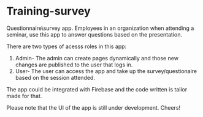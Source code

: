 # Training-survey


Questionnaire\survey app. 
Employees in an organization when attending a seminar, use this app to answer questions based on the presentation.

There are two types of acesss roles in this app:
1. Admin- The admin can create pages dynamically and those new changes are published to the user that logs in. 
2. User- The user can access the app and take up the survey/questionaire based on the session attended.


The app could be integrated with Firebase and the code written is tailor made for that.


Please note that the UI of the app is still under development. Cheers!
